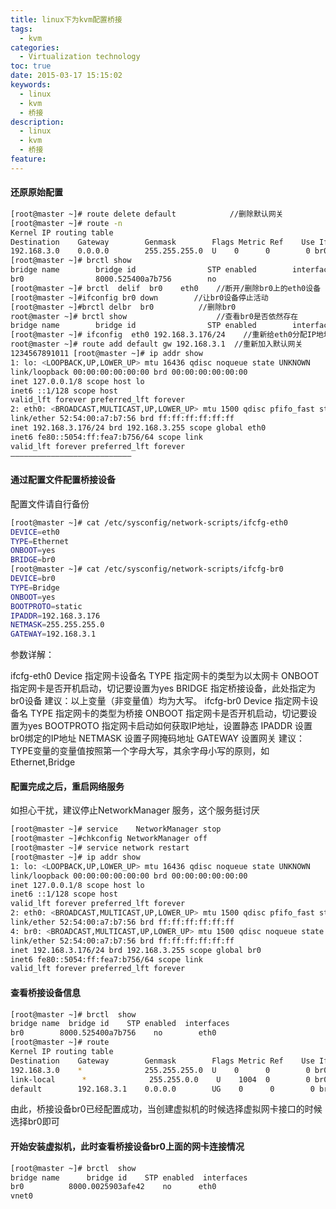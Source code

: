 ```yaml
---
title: linux下为kvm配置桥接
tags:
  - kvm
categories:
  - Virtualization technology
toc: true
date: 2015-03-17 15:15:02
keywords:
  - linux
  - kvm
  - 桥接
description:
  - linux
  - kvm
  - 桥接
feature:
---
```



#### 还原原始配置
``` bash
[root@master ~]# route delete default            //删除默认网关
[root@master ~]# route -n
Kernel IP routing table
Destination    Gateway        Genmask        Flags Metric Ref    Use Iface
192.168.3.0    0.0.0.0        255.255.255.0  U    0      0        0 br0
[root@master ~]# brctl show
bridge name        bridge id                STP enabled        interfaces
br0                8000.525400a7b756        no                            eth0
[root@master ~]# brctl  delif  br0    eth0    //断开/删除br0上的eth0设备
[root@master ~]#ifconfig br0 down        //让br0设备停止活动
[root@master ~]#brctl delbr  br0          //删除br0
root@master ~]# brctl show                    //查看br0是否依然存在
bridge name        bridge id                STP enabled        interfaces
[root@master ~]# ifconfig  eth0 192.168.3.176/24    //重新给eth0分配IP地址
root@master ~]# route add default gw 192.168.3.1  //重新加入默认网关
1234567891011 [root@master ~]# ip addr show
1: lo: <LOOPBACK,UP,LOWER_UP> mtu 16436 qdisc noqueue state UNKNOWN
link/loopback 00:00:00:00:00:00 brd 00:00:00:00:00:00
inet 127.0.0.1/8 scope host lo
inet6 ::1/128 scope host
valid_lft forever preferred_lft forever
2: eth0: <BROADCAST,MULTICAST,UP,LOWER_UP> mtu 1500 qdisc pfifo_fast state UP qlen 1000
link/ether 52:54:00:a7:b7:56 brd ff:ff:ff:ff:ff:ff
inet 192.168.3.176/24 brd 192.168.3.255 scope global eth0
inet6 fe80::5054:ff:fea7:b756/64 scope link
valid_lft forever preferred_lft forever
——————————————————————————–
```
<!-- more -->
#### 通过配置文件配置桥接设备
配置文件请自行备份
``` bash
[root@master ~]# cat /etc/sysconfig/network-scripts/ifcfg-eth0
DEVICE=eth0
TYPE=Ethernet
ONBOOT=yes
BRIDGE=br0
[root@master ~]# cat /etc/sysconfig/network-scripts/ifcfg-br0
DEVICE=br0
TYPE=Bridge
ONBOOT=yes
BOOTPROTO=static
IPADDR=192.168.3.176
NETMASK=255.255.255.0
GATEWAY=192.168.3.1
```
参数详解：

ifcfg-eth0
Device              指定网卡设备名
TYPE                指定网卡的类型为以太网卡
ONBOOT        指定网卡是否开机启动，切记要设置为yes
BRIDGE            指定桥接设备，此处指定为br0设备
建议：以上变量（非变量值）均为大写。
ifcfg-br0
Device              指定网卡设备名
TYPE                指定网卡的类型为桥接
ONBOOT        指定网卡是否开机启动，切记要设置为yes
BOOTPROTO 指定网卡启动如何获取IP地址，设置静态
IPADDR          设置br0绑定的IP地址
NETMASK      设置子网掩码地址
GATEWAY      设置网关
建议： TYPE变量的变量值按照第一个字母大写，其余字母小写的原则，如Ethernet,Bridge

#### 配置完成之后，重启网络服务
如担心干扰，建议停止NetworkManager 服务，这个服务挺讨厌
``` bash
[root@master ~]# service    NetworkManager stop
[root@master ~]#chkconfig NetworkManager off
[root@master ~]# service network restart
[root@master ~]# ip addr show
1: lo: <LOOPBACK,UP,LOWER_UP> mtu 16436 qdisc noqueue state UNKNOWN
link/loopback 00:00:00:00:00:00 brd 00:00:00:00:00:00
inet 127.0.0.1/8 scope host lo
inet6 ::1/128 scope host
valid_lft forever preferred_lft forever
2: eth0: <BROADCAST,MULTICAST,UP,LOWER_UP> mtu 1500 qdisc pfifo_fast state UP qlen 1000
link/ether 52:54:00:a7:b7:56 brd ff:ff:ff:ff:ff:ff
4: br0: <BROADCAST,MULTICAST,UP,LOWER_UP> mtu 1500 qdisc noqueue state UNKNOWN
link/ether 52:54:00:a7:b7:56 brd ff:ff:ff:ff:ff:ff
inet 192.168.3.176/24 brd 192.168.3.255 scope global br0
inet6 fe80::5054:ff:fea7:b756/64 scope link
valid_lft forever preferred_lft forever
```
#### 查看桥接设备信息
``` bash
[root@master ~]# brctl  show
bridge name  bridge id    STP enabled  interfaces
br0        8000.525400a7b756    no        eth0
[root@master ~]# route
Kernel IP routing table
Destination    Gateway        Genmask        Flags Metric Ref    Use Iface
192.168.3.0    *              255.255.255.0  U    0      0        0 br0
link-local      *              255.255.0.0    U    1004  0        0 br0
default        192.168.3.1    0.0.0.0        UG    0      0        0 br0
```
由此，桥接设备br0已经配置成功，当创建虚拟机的时候选择虚拟网卡接口的时候选择br0即可

#### 开始安装虚拟机，此时查看桥接设备br0上面的网卡连接情况
``` bash
[root@master ~]# brctl  show
bridge name      bridge id    STP enabled  interfaces
br0          8000.0025903afe42    no      eth0
vnet0
```
